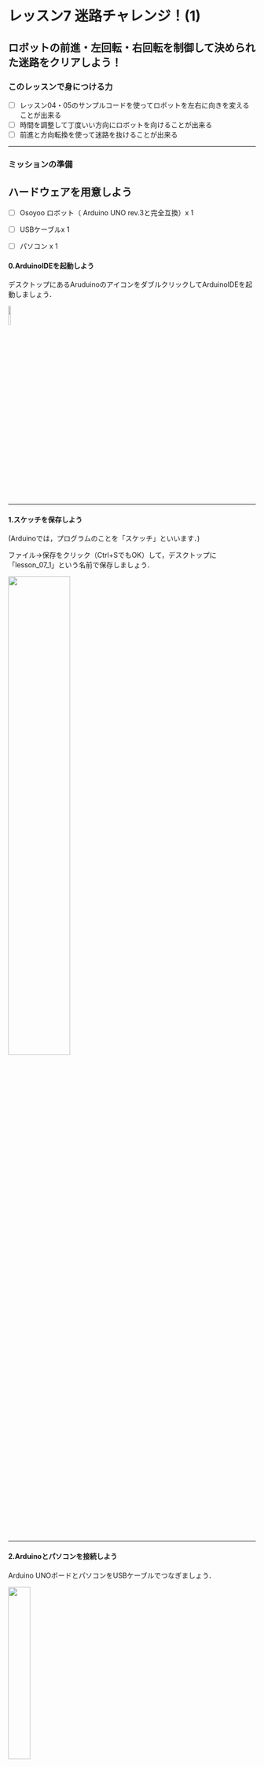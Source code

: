 # レッスン7 迷路チャレンジ！(1)

## ロボットの前進・左回転・右回転を制御して決められた迷路をクリアしよう！

### このレッスンで身につける力

- [ ] レッスン04・05のサンプルコードを使ってロボットを左右に向きを変えることが出来る
- [ ] 時間を調整して丁度いい方向にロボットを向けることが出来る
- [ ] 前進と方向転換を使って迷路を抜けることが出来る

---

### ミッションの準備

## ハードウェアを用意しよう
- [ ] Osoyoo ロボット（ Arduino UNO rev.3と完全互換）x 1
- [ ] USBケーブルx 1
- [ ] パソコン x 1


#### 0.ArduinoIDEを起動しよう

デスクトップにあるAruduinoのアイコンをダブルクリックしてArduinoIDEを起動しましょう．

<img src="image/ArduinoIDE_icon.png" width="10%">

---

#### 1.スケッチを保存しよう

(Arduinoでは，プログラムのことを「スケッチ」といいます．)

ファイル→保存をクリック（Ctrl+SでもOK）して，デスクトップに「lesson_07_1」という名前で保存しましょう．

<img src="image/ArduinoIDE_save.png" width="50%">

---
#### 2.Arduinoとパソコンを接続しよう

Arduino UNOボードとパソコンをUSBケーブルでつなぎましょう．

<img src="image/Arduino_USBcable.png" width="30%">

【注意】USBを抜き差しするときは向きを確認して，ていねいにあつかうこと．

USBを差したら，ArduinoIDEでボードとシリアルポートを指定しましょう．　　

ツール→ボードをクリックして、Arduino/Genuino UNOをクリックしましょう。　　

次にツール→シリアルポートをクリックして，「COM～（Arduino UNO）」となっているものをクリックしましょう．（COM～の数字は毎回変わります．）

<img src="image/ArduinoIDE_port_setting.png" width="70%">

#### 3. サンプルコードをコピー&ペーストしよう<br>
サンプルコードを1で作ったスケッチにコピー&ペーストしよう
```C++
#define speedPinR 9    //  右側のPWM信号を送信するピンの設定
#define RightMotorDirPin1  12    //右後ろのモーターの信号ピンの設定 
#define RightMotorDirPin2  11    //右前のモーターの信号ピンの設定
#define speedPinL 6    // 左のPWM信号を送信するピンの設定
#define LeftMotorDirPin1  7    //左後ろのモーターの信号ピンの設定 
#define LeftMotorDirPin2  8   //左前のモーターの信号ピンの設定  


//モーターの制御
void stop_Stop(int time = 1000)    //ストップ
{
  digitalWrite(RightMotorDirPin1, LOW);
  digitalWrite(RightMotorDirPin2, LOW);
  digitalWrite(LeftMotorDirPin1, LOW);
  digitalWrite(LeftMotorDirPin2, LOW);
  delay(time);
}

void go_Advance(int speed = 200, int time = 0)  //前に進む関数
{
  digitalWrite(RightMotorDirPin1, HIGH);
  digitalWrite(RightMotorDirPin2, LOW);
  digitalWrite(LeftMotorDirPin1, HIGH);
  digitalWrite(LeftMotorDirPin2, LOW);
  analogWrite(speedPinL, speed);
  analogWrite(speedPinR, speed);
  if (time == 0) {
    ;
  } else {
    delay(time);
    stop_Stop();
  }
}
void go_Left(int speed = 200, int time = 0) //左に旋回する関数
{
  digitalWrite(RightMotorDirPin1, HIGH);
  digitalWrite(RightMotorDirPin2, LOW);
  digitalWrite(LeftMotorDirPin1, LOW);
  digitalWrite(LeftMotorDirPin2, HIGH);
  analogWrite(speedPinL, speed);
  analogWrite(speedPinR, speed);
  if (time == 0) {
    ;
  } else {
    delay(time);
    stop_Stop();
  }
}
void go_Right(int speed = 200, int time = 0) //右に旋回する関数
{
  digitalWrite(RightMotorDirPin1, LOW);
  digitalWrite(RightMotorDirPin2, HIGH);
  digitalWrite(LeftMotorDirPin1, HIGH);
  digitalWrite(LeftMotorDirPin2, LOW);
  analogWrite(speedPinL, speed);
  analogWrite(speedPinR, speed);
  if (time == 0) {
    ;
  } else {
    delay(time);
    stop_Stop();
  }
}
void go_Back(int speed = 200, int time = 0) //後ろに下がる関数
{
  digitalWrite(RightMotorDirPin1, LOW);
  digitalWrite(RightMotorDirPin2, HIGH);
  digitalWrite(LeftMotorDirPin1, LOW);
  digitalWrite(LeftMotorDirPin2, HIGH);
  analogWrite(speedPinL, speed);
  analogWrite(speedPinR, speed);
  if (time == 0) {
    ;
  } else {
    delay(time);
    stop_Stop();
  }
}

//モーター速度の設定
void set_Motorspeed(int speed_L, int speed_R)
{
  analogWrite(speedPinL, speed_L);
  analogWrite(speedPinR, speed_R);
}

//ピンの初期化
void init_GPIO()
{
  pinMode(RightMotorDirPin1, OUTPUT);
  pinMode(RightMotorDirPin2, OUTPUT);
  pinMode(speedPinL, OUTPUT);

  pinMode(LeftMotorDirPin1, OUTPUT);
  pinMode(LeftMotorDirPin2, OUTPUT);
  pinMode(speedPinR, OUTPUT);
  stop_Stop();
}

void setup()
{
  init_GPIO();

//ここから下にプログラムを書く


}

void loop() {
} 

```
---

### ミッションチャレンジ

#### 迷路とは？

入り込むと迷って出られなくなるような道のことだよ！ここで少し変わった迷路を紹介しよう。栃木県の日光市というとことには写真のような人が通れるような巨大な迷路もあるよ。
![栃木県巨大迷路](image/Bigmazeroot.jpg)
 ネットで「巨大な迷路」と検索するともっと出てくるよ。検索してみてね。
ちょっとした豆知識を知ったところで今回のミッションについて話すね。
今回は下図のような迷路を今までスタートから中間地点を通ってゴールしてもらうよ。
みんなが達成できるように下に書いてある「Step1」から順に見ていこう！
![コース図](image/course.png)

#### [Step1]ロボットを動かそう!（復習）

ここで前後左右の動きができるか確認するよ！

前回のレッスンの内容を思い出そう！

左右の動きで関数が変わっちゃうからマイナス「-」とか使わないように注意しよう。

ロボットがうまく動かなかったらレッスン6のサンプルコードを見て復習しよう！

まずは前後の動きをさせてみよう！

ロボットをまっすぐ進ませるにはgo_Advance関数を使うよ。
```C++
go_Advance(速さ,動く時間);
```
ロボットを後ろに下がらせるにはgo_Back関数を使うよ。
```C++
go_Back(速さ,動く時間);
```

次にロボットを左右に動かしてみよう！

ロボットを左に曲がらせるにはgo_Left関数を使うよ。
```C++
go_Left(速さ,動く時間);
```
ロボットを右に曲がらせるにはgo_Right関数を使うよ。
```C++
go_Right(速さ,動く時間);
```
思い出したかな？

思い出せたら次のステップに進もう！



#### [Step2]ロボットを中間地点に動かそう!

[Step1]を使ってスタートから中間地点に目指そう！

前後左右の動きをうまく組み合わせて動かしてみよう！

ここではロボットを動かす「速さ」と「動く時間」の設定の仕方が重要になってくるよ！

![コース図](image/course_centerpoint.png)

中間地点まで移動出来たら次のStepに進もう！

#### [Step3]ロボットをゴール地点に動かそう!
中間地点からゴールに目指そう！

[Step2]の時と同じような感じで中間地点からゴールに移動してみよう。

中間地点から抜け出すときに後ろに下がりながら移動すると楽だよ！

だけどほかの抜け出し方をしてもいいよ！

![コース図](image/course_goalpoint.png)

#### [Step4]ロボットをスタートからゴール地点に動かそう!
最後のステップだよ！

スタートから中間地点を通ってゴールまで移動しよう。

[Step2]と[Step3]をうまく組み合わせてゴールにたどりつけるかな。

ゴールにたどり着けたらミッションクリアだよ！

![コース図](image/course_allpoint.png)

### まとめ

![コース図](image/course.png)


ロボットをまっすぐ進ませるにはgo_Advance関数を使うよ。
```C++
go_Advance(速さ,動く時間);
```
ロボットを後ろに下がらせるにはgo_Back関数を使うよ。
```C++
go_Back(速さ,動く時間);
```
ロボットを左に曲がらせる関数
```C++
go_Left(速さ,動く時間);
```
ロボットを右に曲がらせる関数
```C++
go_Right(速さ,動く時間);
```

これらのプログラムの組み合わせを変えることで前後左右の移動ができる。


### 出来たことをチェックしよう

- [ ] レッスン04・05のサンプルコードを使ってロボットを左右に向きを変えることが出来る
- [ ] 時間を調整して丁度いい方向にロボットを向けることが出来る
- [ ] 前進と方向転換を使って迷路を抜けることが出来る
